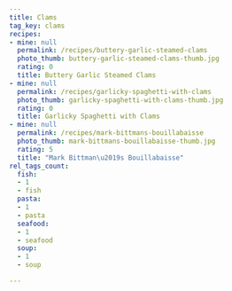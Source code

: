 ```yaml
---
title: Clams
tag_key: clams
recipes:
- mine: null
  permalink: /recipes/buttery-garlic-steamed-clams
  photo_thumb: buttery-garlic-steamed-clams-thumb.jpg
  rating: 0
  title: Buttery Garlic Steamed Clams
- mine: null
  permalink: /recipes/garlicky-spaghetti-with-clams
  photo_thumb: garlicky-spaghetti-with-clams-thumb.jpg
  rating: 0
  title: Garlicky Spaghetti with Clams
- mine: null
  permalink: /recipes/mark-bittmans-bouillabaisse
  photo_thumb: mark-bittmans-bouillabaisse-thumb.jpg
  rating: 5
  title: "Mark Bittman\u2019s Bouillabaisse"
rel_tags_count:
  fish:
  - 1
  - fish
  pasta:
  - 1
  - pasta
  seafood:
  - 1
  - seafood
  soup:
  - 1
  - soup

---
```

